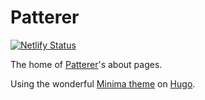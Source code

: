 # Patterer

[![Netlify Status](https://api.netlify.com/api/v1/badges/b57b0b30-b5a5-4585-8f9f-b493f40b9c48/deploy-status)](https://app.netlify.com/sites/patterer/deploys)

The home of [Patterer](https://patterer.net)'s about pages.

Using the wonderful [Minima theme](https://github.com/mivinci/hugo-theme-minima) on [Hugo](https://gohugo.io/).
